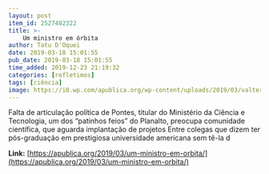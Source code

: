 ```yaml
---
layout: post
item_id: 2527402322
title: >-
    Um ministro em órbita
author: Tatu D'Oquei
date: 2019-03-18 15:01:55
pub_date: 2019-03-18 15:01:55
time_added: 2019-12-23 21:19:32
categories: [refletimos]
tags: [ciência]
image: https://i0.wp.com/apublica.org/wp-content/uploads/2019/03/valter-campanato-agencia-brasil.jpg?fit=1140%2C760&ssl=1
---
```


Falta de articulação política de Pontes, titular do Ministério da Ciência e Tecnologia, um dos “patinhos feios” do Planalto, preocupa comunidade científica, que aguarda implantação de projetos Entre colegas que dizem ter pós-graduação em prestigiosa universidade americana sem tê-la d

**Link:** [https://apublica.org/2019/03/um-ministro-em-orbita/](https://apublica.org/2019/03/um-ministro-em-orbita/)

